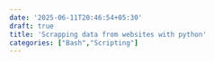 ```yaml
---
date: '2025-06-11T20:46:54+05:30' 
draft: true
title: 'Scrapping data from websites with python'
categories: ["Bash","Scripting"]
---
```

